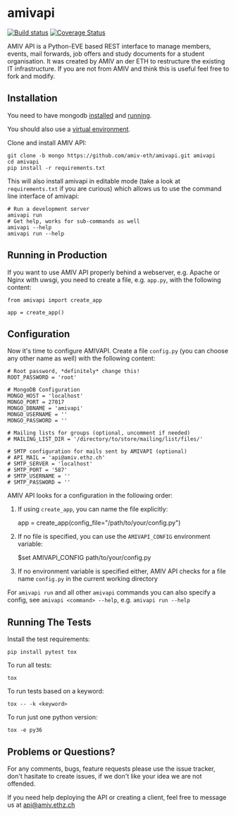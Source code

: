 # amivapi

[![Build status](https://secure.travis-ci.org/amiv-eth/amivapi.png?branch=master)](https://secure.travis-ci.org/amiv-eth/amivapi)
[![Coverage Status](https://coveralls.io/repos/amiv-eth/amivapi/badge.svg)](https://coveralls.io/r/amiv-eth/amivapi)

AMIV API is a Python-EVE based REST interface to manage members, events, mail forwards, job offers and study documents for a student organisation. It was created by AMIV an der ETH to restructure the existing IT infrastructure. If you are not from AMIV and think this is useful feel free to fork and modify.


## Installation

You need to have mongodb [installed](https://docs.mongodb.com/manual/installation/) and [running](https://docs.mongodb.com/manual/tutorial/manage-mongodb-processes/).

You should also use a [virtual environment](http://docs.python-guide.org/en/latest/dev/virtualenvs/).

Clone and install AMIV API:

    git clone -b mongo https://github.com/amiv-eth/amivapi.git amivapi
    cd amivapi
    pip install -r requirements.txt

This will also install amivapi in editable mode (take a look at
`requirements.txt` if you are curious) which allows us to use the command
line interface of amivapi:

    # Run a development server
    amivapi run
    # Get help, works for sub-commands as well
    amivapi --help
    amivapi run --help


## Running in Production

If you want to use AMIV API properly behind a webserver, e.g. Apache or Nginx
with uwsgi, you need to create a file, e.g. `app.py`, with the following content:

    from amivapi import create_app

    app = create_app()


## Configuration

Now it's time to configure AMIVAPI. Create a file `config.py`
(you can choose any other name as well) with the following content:

    # Root password, *definitely* change this!
    ROOT_PASSWORD = 'root'

    # MongoDB Configuration
    MONGO_HOST = 'localhost'
    MONGO_PORT = 27017
    MONGO_DBNAME = 'amivapi'
    MONGO_USERNAME = ''
    MONGO_PASSWORD = ''

    # Mailing lists for groups (optional, uncomment if needed)
    # MAILING_LIST_DIR = '/directory/to/store/mailing/list/files/'

    # SMTP configuration for mails sent by AMIVAPI (optional)
    # API_MAIL = 'api@amiv.ethz.ch'
    # SMTP_SERVER = 'localhost'
    # SMTP_PORT = '587'
    # SMTP_USERNAME = ''
    # SMTP_PASSWORD = ''

AMIV API looks for a configuration in the following order:

1. If using `create_app`, you can name the file explicitly:

    app = create_app(config_file="/path/to/your/config.py")

2. If no file is specified, you can use the `AMIVAPI_CONFIG` environment
   variable:

    $set AMIVAPI_CONFIG path/to/your/config.py

3. If no environment variable is specified either, AMIV API checks for a file
   name `config.py` in the current working directory

For `amivapi run` and all other `amivapi` commands you can also specify a
config, see `amivapi <command> --help`, e.g. `amivapi run --help`


## Running The Tests

Install the test requirements:

    pip install pytest tox

To run all tests:

    tox

To run tests based on a keyword:

    tox -- -k <keyword>

To run just one python version:

    tox -e py36


## Problems or Questions?

For any comments, bugs, feature requests please use the issue tracker, don't hasitate to create issues, if we don't like your idea we are not offended.

If you need help deploying the API or creating a client, feel free to message us at api@amiv.ethz.ch
